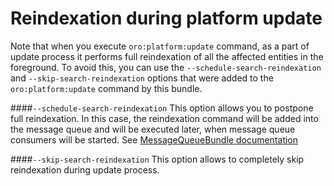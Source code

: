 Reindexation during platform update
===================================

Note that when you execute `oro:platform:update` command, as a part of update process it performs full reindexation of all the affected entities in the foreground.
To avoid this, you can use the `--schedule-search-reindexation` and `--skip-search-reindexation` options that were added to the  `oro:platform:update` command by this bundle.

####`--schedule-search-reindexation`
This option allows you to postpone full reindexation. In this case, the reindexation command will be added into the message queue and will be executed later, when message queue consumers will be started.
See [MessageQueueBundle documentation](../../../MessageQueueBundle/README.md)
 
####`--skip-search-reindexation`
This option allows to completely skip reindexation during update process.
